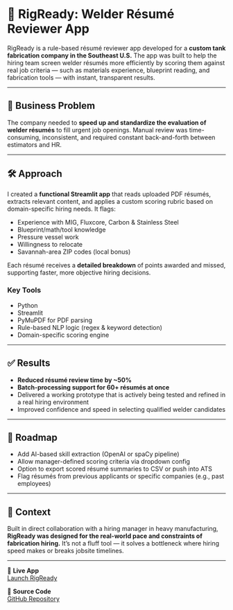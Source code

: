 # 🔧 RigReady: Welder Résumé Reviewer App

RigReady is a rule-based résumé reviewer app developed for a **custom tank fabrication company in the Southeast U.S.** The app was built to help the hiring team screen welder résumés more efficiently by scoring them against real job criteria — such as materials experience, blueprint reading, and fabrication tools — with instant, transparent results. 

---

## 🧠 Business Problem

The company needed to **speed up and standardize the evaluation of welder résumés** to fill urgent job openings. Manual review was time-consuming, inconsistent, and required constant back-and-forth between estimators and HR.

---

## 🛠️ Approach

I created a **functional Streamlit app** that reads uploaded PDF résumés, extracts relevant content, and applies a custom scoring rubric based on domain-specific hiring needs. It flags:

- Experience with MIG, Fluxcore, Carbon & Stainless Steel
- Blueprint/math/tool knowledge
- Pressure vessel work
- Willingness to relocate
- Savannah-area ZIP codes (local bonus)

Each résumé receives a **detailed breakdown** of points awarded and missed, supporting faster, more objective hiring decisions.

### Key Tools
- Python
- Streamlit
- PyMuPDF for PDF parsing
- Rule-based NLP logic (regex & keyword detection)
- Domain-specific scoring engine

---

## ✅ Results

- **Reduced résumé review time by ~50%**
- **Batch-processing support for 60+ résumés at once**
- Delivered a working prototype that is actively being tested and refined in a real hiring environment
- Improved confidence and speed in selecting qualified welder candidates

---

## 🔮 Roadmap

- Add AI-based skill extraction (OpenAI or spaCy pipeline)
- Allow manager-defined scoring criteria via dropdown config
- Option to export scored résumé summaries to CSV or push into ATS
- Flag résumés from previous applicants or specific companies (e.g., past employees)

---

## 🔐 Context

Built in direct collaboration with a hiring manager in heavy manufacturing, **RigReady was designed for the real-world pace and constraints of fabrication hiring.** It’s not a fluff tool — it solves a bottleneck where hiring speed makes or breaks jobsite timelines.

---

🚀 **Live App**  
[Launch RigReady](https://rigready.streamlit.app/)

📂 **Source Code**  
[GitHub Repository](https://github.com/kelly12201984/RigReadyApp/tree/main)

